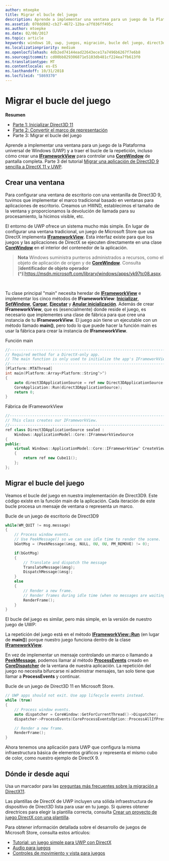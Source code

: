 ```yaml
---
author: mtoepke
title: Migrar el bucle del juego
description: Aprende a implementar una ventana para un juego de la Plataforma universal de Windows (UWP) y a traer el bucle de la repetición, incluso cómo crear una interfaz IFrameworkView para controlar una clase CoreWindow de pantalla completa.
ms.assetid: 070dd802-cb27-4672-12ba-a7f036ff495c
ms.author: mtoepke
ms.date: 02/08/2017
ms.topic: article
keywords: windows 10, uwp, juegos, migración, bucle del juego, direct3d 9, directx 11
ms.localizationpriority: medium
ms.openlocfilehash: 4db2ed74144ead22643ece17a7496b6267f7e6b8
ms.sourcegitcommit: cd00bb829306871e5103db481cf224ea7fb613f0
ms.translationtype: MT
ms.contentlocale: es-ES
ms.lasthandoff: 10/31/2018
ms.locfileid: "5869370"
---
```

# <a name="port-the-game-loop"></a>Migrar el bucle del juego



**Resumen**

-   [Parte 1: Inicializar Direct3D 11](simple-port-from-direct3d-9-to-11-1-part-1--initializing-direct3d.md)
-   [Parte 2: Convertir el marco de representación](simple-port-from-direct3d-9-to-11-1-part-2--rendering.md)
-   Parte 3: Migrar el bucle del juego


Aprende a implementar una ventana para un juego de la Plataforma universal de Windows (UWP) y a traer el bucle de la repetición, incluso cómo crear una [**IFrameworkView**](https://msdn.microsoft.com/library/windows/apps/hh700478) para controlar una [**CoreWindow**](https://msdn.microsoft.com/library/windows/apps/br208225) de pantalla completa. Parte 3 del tutorial [Migrar una aplicación de Direct3D 9 sencilla a DirectX 11 y UWP](walkthrough--simple-port-from-direct3d-9-to-11-1.md).

## <a name="create-a-window"></a>Crear una ventana


Para configurar una ventana de escritorio con una ventanilla de Direct3D 9, tuvimos que implementar el marco tradicional basado en ventanas para aplicaciones de escritorio. Creamos un HWND, establecimos el tamaño de la ventana y proporcionamos la devolución de llamada para su procesamiento, la hicimos visible, etc.

El entorno de UWP ofrece un sistema mucho más simple. En lugar de configurar una ventana tradicional, un juego de Microsoft Store que usa DirectX implementa [**IFrameworkView**](https://msdn.microsoft.com/library/windows/apps/hh700478). Esta interfaz existe para que los juegos y las aplicaciones de DirectX se ejecuten directamente en una clase [**CoreWindow**](https://msdn.microsoft.com/library/windows/apps/br208225) en el interior del contenedor de la aplicación.

> **Nota**  Windows suministra punteros administrados a recursos, como el objeto de aplicación de origen y de [**CoreWindow**](https://msdn.microsoft.com/library/windows/apps/br208225). Consulta [**identificador de objeto operador (^)**]https://msdn.microsoft.com/library/windows/apps/yk97tc08.aspx.

 

Tu clase principal "main" necesita heredar de [**IFrameworkView**](https://msdn.microsoft.com/library/windows/apps/hh700478) e implementar los cinco métodos de **IFrameworkView**: [**Inicializar**](https://msdn.microsoft.com/library/windows/apps/hh700495), [**SetWindow**](https://msdn.microsoft.com/library/windows/apps/hh700509), [**Cargar**](https://msdn.microsoft.com/library/windows/apps/hh700501), [**Ejecutar**](https://msdn.microsoft.com/library/windows/apps/hh700505) y [**Anular inicialización**](https://msdn.microsoft.com/library/windows/apps/hh700523). Además de crear **IFrameworkView**, que es (esencialmente) donde reside el juego, es necesario que implementes una clase de fábrica para que cree una instancia de tu **IFrameworkView**. El juego aún tiene un ejecutable con un método llamado **main()**, pero todo lo que puede hacer la función main es usar la fábrica para crear la instancia de **IFrameworkView**.

Función main

```cpp
//-----------------------------------------------------------------------------
// Required method for a DirectX-only app.
// The main function is only used to initialize the app's IFrameworkView class.
//-----------------------------------------------------------------------------
[Platform::MTAThread]
int main(Platform::Array<Platform::String^>^)
{
    auto direct3DApplicationSource = ref new Direct3DApplicationSource();
    CoreApplication::Run(direct3DApplicationSource);
    return 0;
}
```

Fábrica de IFrameworkView

```cpp
//-----------------------------------------------------------------------------
// This class creates our IFrameworkView.
//-----------------------------------------------------------------------------
ref class Direct3DApplicationSource sealed : 
    Windows::ApplicationModel::Core::IFrameworkViewSource
{
public:
    virtual Windows::ApplicationModel::Core::IFrameworkView^ CreateView()
    {
        return ref new Cube11();
    };
};
```

## <a name="port-the-game-loop"></a>Migrar el bucle del juego


Veamos el bucle del juego en nuestra implementación de Direct3D9. Este código existe en la función main de la aplicación. Cada iteración de este bucle procesa un mensaje de ventana o representa un marco.

Bucle de un juego de escritorio de Direct3D9

```cpp
while(WM_QUIT != msg.message)
{
    // Process window events.
    // Use PeekMessage() so we can use idle time to render the scene. 
    bGotMsg = (PeekMessage(&msg, NULL, 0U, 0U, PM_REMOVE) != 0);

    if(bGotMsg)
    {
        // Translate and dispatch the message
        TranslateMessage(&msg);
        DispatchMessage(&msg);
    }
    else
    {
        // Render a new frame.
        // Render frames during idle time (when no messages are waiting).
        RenderFrame();
    }
}
```

El bucle del juego es similar, pero más simple, en la versión de nuestro juego de UWP:

La repetición del juego está en el método [**IFrameworkView::Run**](https://msdn.microsoft.com/library/windows/apps/hh700505) (en lugar de **main()**) porque nuestro juego funciona dentro de la clase [**IFrameworkView**](https://msdn.microsoft.com/library/windows/apps/hh700478).

En vez de implementar un mensaje controlando un marco o llamando a [**PeekMessage**](https://msdn.microsoft.com/library/windows/desktop/ms644943), podemos llamar al método [**ProcessEvents**](https://msdn.microsoft.com/library/windows/apps/br208215) creado en [**CoreDispatcher**](https://msdn.microsoft.com/library/windows/apps/br208211) de la ventana de nuestra aplicación. La repetición del juego no necesita bifurcarse ni administrar mensajes, tan solo tiene que llamar a **ProcessEvents** y continuar.

Bucle de un juego de Direct3D 11 en Microsoft Store.

```cpp
// UWP apps should not exit. Use app lifecycle events instead.
while (true)
{
    // Process window events.
    auto dispatcher = CoreWindow::GetForCurrentThread()->Dispatcher;
    dispatcher->ProcessEvents(CoreProcessEventsOption::ProcessAllIfPresent);

    // Render a new frame.
    RenderFrame();
}
```

Ahora tenemos una aplicación para UWP que configura la misma infraestructura básica de elementos gráficos y representa el mismo cubo de color, como nuestro ejemplo de DirectX 9.

## <a name="where-do-i-go-from-here"></a>Dónde ir desde aquí


Usa un marcador para las [preguntas más frecuentes sobre la migración a DirectX11](directx-porting-faq.md).

Las plantillas de DirectX de UWP incluyen una sólida infraestructura de dispositivo de Direct3D lista para usar en tu juego. Si quieres obtener directrices para elegir la plantilla correcta, consulta [Crear un proyecto de juego DirectX con una plantilla](user-interface.md).

Para obtener información detallada sobre el desarrollo de juegos de Microsoft Store, consulta estos artículos:

-   [Tutorial: un juego simple para UWP con DirectX](tutorial--create-your-first-uwp-directx-game.md)
-   [Audio para juegos](working-with-audio-in-your-directx-game.md)
-   [Controles de movimiento y vista para juegos](tutorial--adding-move-look-controls-to-your-directx-game.md)

 

 




